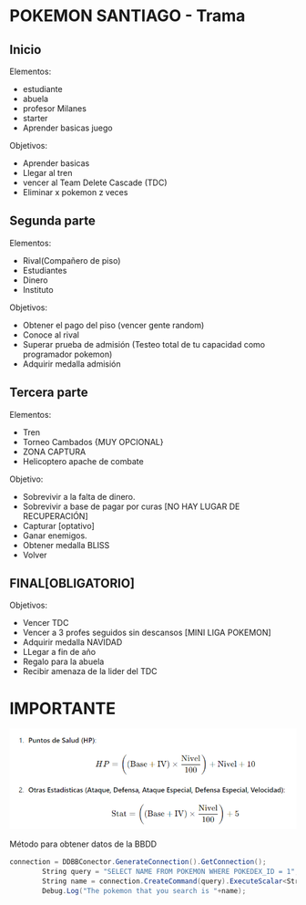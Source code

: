 # POKEMON SANTIAGO - Trama
## Inicio


Elementos:
* estudiante
* abuela
* profesor Milanes
* starter
* Aprender basicas juego

Objetivos:
* Aprender basicas
* Llegar al tren
* vencer al Team Delete Cascade (TDC)
* Eliminar x pokemon z veces

## Segunda parte

Elementos:
* Rival(Compañero de piso)
* Estudiantes
* Dinero
* Instituto

Objetivos:
* Obtener el pago del piso (vencer gente random)
* Conoce al rival
* Superar prueba de admisión (Testeo total de tu capacidad como programador pokemon)
* Adquirir medalla admisión

## Tercera parte

Elementos:
* Tren
* Torneo Cambados {MUY OPCIONAL}
* ZONA CAPTURA
* Helicoptero apache de combate

Objetivo:
* Sobrevivir a la falta de dinero.
* Sobrevivir a base de pagar por curas [NO HAY LUGAR DE RECUPERACIÓN]
* Capturar [optativo]
* Ganar enemigos.
* Obtener medalla BLISS
* Volver
## FINAL[OBLIGATORIO]

Objetivos:
* Vencer TDC
* Vencer a 3 profes seguidos sin descansos [MINI LIGA POKEMON]
* Adquirir medalla NAVIDAD
* LLegar a fin de año
* Regalo para la abuela
* Recibir amenaza de la lider del TDC

# IMPORTANTE
![alt text](<calculo Stats.png>)


Método para obtener datos de la BBDD
```cs
connection = DDBBConector.GenerateConnection().GetConnection();
        String query = "SELECT NAME FROM POKEMON WHERE POKEDEX_ID = 1";
        String name = connection.CreateCommand(query).ExecuteScalar<String>();
        Debug.Log("The pokemon that you search is "+name);
```